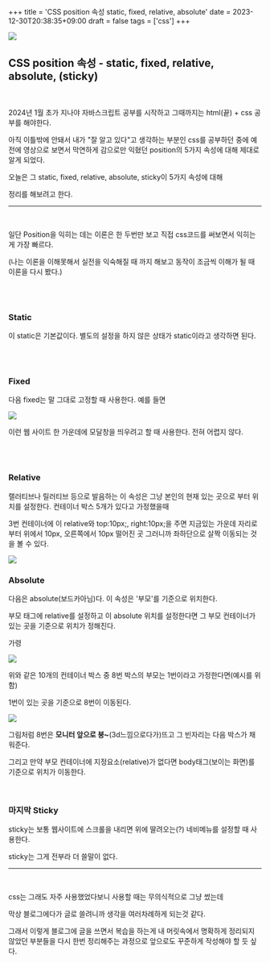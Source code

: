 +++
title = 'CSS position 속성 static, fixed, relative, absolute'
date = 2023-12-30T20:38:35+09:00
draft = false
tags = ['css']
+++

![](https://velog.velcdn.com/images/greysu1/post/89b52c51-8673-459b-86a4-a0bdc80bfcc9/image.png)


## CSS position 속성 - static, fixed, relative, absolute, (sticky)

<br>

2024년 1월 초가 지나야 자바스크립트 공부를 시작하고
그때까지는 html(끝) + css 공부를 해야한다.


아직 이틀밖에 안돼서 내가 "잘 알고 있다"고 생각하는 부분인 css를
공부하던 중에 예전에 영상으로 보면서 막연하게 감으로만 익혔던
position의 5가지 속성에 대해 제대로 알게 되었다.


오늘은 그 static, fixed, relative, absolute, sticky이 5가지 속성에 대해

정리를 해보려고 한다.

---

<br>

일단 Position을 익히는 데는 이론은 한 두번만 보고
직접 css코드를 써보면서 익히는게 가장 빠르다.


(나는 이론을 이해못해서 실전을 익숙해질 때 까지 해보고 동작이 조금씩 이해가 될 때 이론을 다시 봤다.)

<br><br>


### Static

이 static은 기본값이다.
별도의 설정을 하지 않은 상태가 static이라고 생각하면 된다.

<br><br>

### Fixed

다음 fixed는 말 그대로 고정할 때 사용한다.
예를 들면 

![](https://velog.velcdn.com/images/greysu1/post/18c8c8e4-79f1-4ea2-b02b-f203e76f9950/image.png)

이런 웹 사이트 한 가운데에 모달창을 띄우려고 할 때 사용한다.
전혀 어렵지 않다.

<br><br>

### Relative

랠러티브나 릴러티브 등으로 발음하는 이 속성은
그냥 본인의 현재 있는 곳으로 부터 위치를 설정한다.
컨테이너 박스 5개가 있다고 가정했을때

3번 컨테이너에 이 relative와 top:10px;, right:10px;을 주면
지금있는 가운데 자리로부터 위에서 10px, 오른쪽에서 10px 떨어진 곳
그러니까 좌하단으로 살짝 이동되는 것을 볼 수 있다.

![](https://velog.velcdn.com/images/greysu1/post/feeb87ce-4b01-4824-b38d-74b468149f2b/image.png)


### Absolute

다음은 absolute(보드카아님)다. 
이 속성은 '부모'를 기준으로 위치한다.

부모 태그에 relative를 설정하고
이 absolute 위치를 설정한다면
그 부모 컨테이너가 있는 곳을 기준으로 위치가 정해진다.

가령

![](https://velog.velcdn.com/images/greysu1/post/f06f265e-d6d4-4ac4-aaf6-3809c66b348a/image.png)

위와 같은 10개의 컨테이너 박스 중 8번 박스의 부모는 1번이라고 가정한다면(예시를 위함)

1번이 있는 곳을 기준으로 8번이 이동된다.

![](https://velog.velcdn.com/images/greysu1/post/1ff88dae-eac8-4e83-ba84-dcdb14d96e0d/image.png)

그림처럼 8번은 **모니터 앞으로 붕~**(3d느낌으로다가)뜨고
그 빈자리는 다음 박스가 채워준다.


그리고 만약 부모 컨테이너에 지정요소(relative)가 없다면
body태그(보이는 화면)를 기준으로 위치가 이동한다.

<br>

### 마지막 Sticky


sticky는 보통 웹사이트에 스크롤을 내리면
위에 딸려오는(?) 네비메뉴를 설정할 때 사용한다.

sticky는 그게 전부라 더 쓸말이 없다.


---

<br>

css는 그래도 자주 사용했었다보니 사용할 때는 무의식적으로 그냥 썼는데<br>

막상 블로그에다가 글로 쓸려니까 생각을 여러차례하게 되는것 같다.


그래서 이렇게 블로그에 글을 쓰면서 복습을 하는게
내 머릿속에서 명확하게 정리되지 않았던 부분들을 
다시 한번 정리해주는 과정으로
앞으로도 꾸준하게 작성해야 할 듯 싶다.